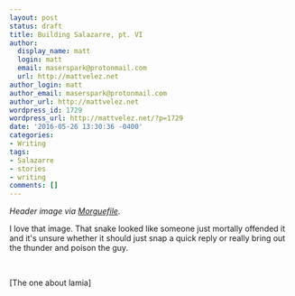 ```yaml
---
layout: post
status: draft
title: Building Salazarre, pt. VI
author:
  display_name: matt
  login: matt
  email: maserspark@protonmail.com
  url: http://mattvelez.net
author_login: matt
author_email: maserspark@protonmail.com
author_url: http://mattvelez.net
wordpress_id: 1729
wordpress_url: http://mattvelez.net/?p=1729
date: '2016-05-26 13:30:36 -0400'
categories:
- Writing
tags:
- Salazarre
- stories
- writing
comments: []
---
```

<p><em>Header image via <a href="http://morguefile.com/p/976469" target="_blank" rel="noopener noreferrer">Morguefile</a>.</em></p>
<p>I love that image. That snake looked like someone just mortally offended it and it's unsure whether it should just snap a quick reply or really bring out the thunder and poison the guy.</p>
<p>&nbsp;</p>
<p>[The one about lamia]</p>
